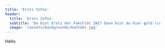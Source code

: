 ```yaml
---
title: 'Ersti Infos'
header:
  title: 'Ersti Infos'
  subtitle: 'Du bist Ersti der Fakultät IWI? Dann bist du hier gold richtig. Hier findest du alle wichtigen Infos zu den ersten Tagen für dich an der Hochschule!'
  image: '/assets/backgrounds/kontakt.jpg'
---
```

Hello